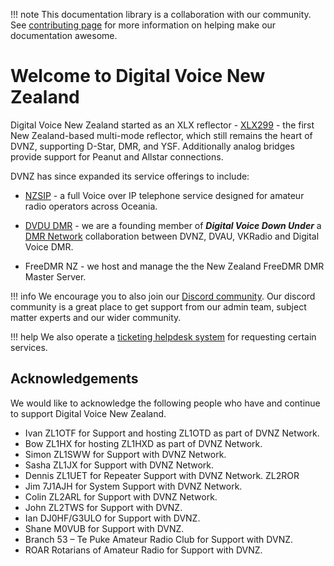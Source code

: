 
!!! note
    This documentation library is a collaboration with our community.  See [contributing page](resources/contributing.md) for more information on helping make our documentation awesome. 

# Welcome to Digital Voice New Zealand

Digital Voice New Zealand started as an XLX reflector - [XLX299](xlx/index.md) - the first New Zealand-based multi-mode reflector, which still remains the heart of DVNZ, supporting D-Star, DMR, and YSF.  Additionally analog bridges provide support for Peanut and Allstar connections.

DVNZ has since expanded its service offerings to include:

* [NZSIP](nzsip/index.md) -  a full Voice over IP telephone service designed for amateur radio operators across Oceania.

* [DVDU DMR](dvdmr/index.md) - we are a founding member of ***Digital Voice Down Under*** a [DMR Network](dvdmr/index.md) collaboration between DVNZ, DVAU, VKRadio and Digital Voice DMR.

* FreeDMR NZ - we host and manage the the New Zealand FreeDMR DMR Master Server.

!!! info
    We encourage you to also join our [Discord community](https://discord.gg/87hz8GYa).   Our discord community is a great place to get support from our admin team, subject matter experts and our wider community.

!!! help
    We also operate a [ticketing helpdesk system](https://helpdesk.dvnz.nz) for requesting certain services.

## Acknowledgements

We would like to acknowledge the following people who have and continue to  support Digital Voice New Zealand.

* Ivan ZL1OTF  for Support and hosting ZL1OTD  as part of DVNZ Network.
* Bow ZL1HX for hosting ZL1HXD as part of DVNZ Network.
* Simon ZL1SWW for Support with DVNZ Network.
* Sasha ZL1JX  for Support with DVNZ Network.
* Dennis ZL1UET for Repeater Support with DVNZ Network. ZL2ROR
* Jim 7J1AJH for System Support with DVNZ Network.
* Colin ZL2ARL for Support with DVNZ Network.
* John ZL2TWS for Support with DVNZ.
* Ian DJ0HF/G3ULO for Support with DVNZ.
* Shane M0VUB for Support with DVNZ.
* Branch 53 – Te Puke Amateur Radio Club for Support with DVNZ.
* ROAR Rotarians of Amateur Radio for Support with DVNZ.

